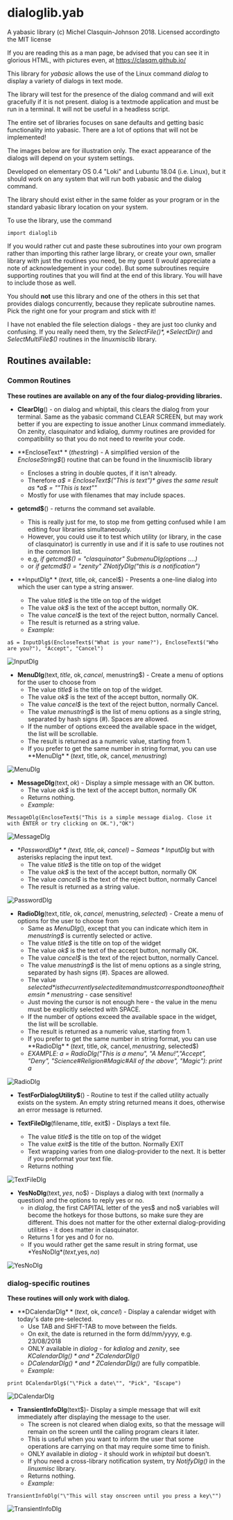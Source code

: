 # dialoglib.yab

A yabasic library (c) Michel Clasquin-Johnson 2018.
Licensed accordingto the MIT license

If you are reading this as a man page, be advised that you can see it in glorious HTML, with pictures even, at https://clasqm.github.io/

This library for *yabasic* allows the use of the Linux command *dialog* to display a variety of dialogs in text mode.

The library will test for the presence of the dialog command and will exit gracefully if it is not present. dialog is a textmode application and must be run in a terminal. It will not be useful in a headless script.

The entire set of libraries focuses on sane defaults and getting basic functionality into yabasic. There are a lot of options that will not be implemented!

The images below are for illustration only. The exact appearance of the dialogs will depend on your system settings.

Developed on elementary OS 0.4 "Loki" and Lubuntu 18.04 (i.e. Linux), but it should work on any system that will run both yabasic and the dialog command.

The library should exist either in the same folder as your program or in the standard yabasic library location on your system.

To use the library, use the command 

    import dialoglib

If you would rather cut and paste these subroutines into your own program rather than importing this rather large library, or create your own, smaller library with just the routines you need, be my guest (I *would* appreciate a note of acknowledgement in your code). But some subroutines require supporting routines that you will find at the end of this library. You will have to include those as well.

You should **not** use this library and one of the others in this set that provides dialogs concurrently, because they replicate subroutine names. Pick the right one for your program and stick with it!

I have not enabled the file selection dialogs - they are just too clunky and confusing. If you really need them, try the *SelectFile$()*, *SelectDir$()* and *SelectMultiFile$()* routines in the *linuxmisclib* library.

## Routines available:

### Common Routines

**These routines are available on any of the four dialog-providing libraries.**

+ **ClearDlg**() - on dialog and whiptail, this clears the dialog from your terminal. Same as the yabasic command CLEAR SCREEN, but may work better if you are expecting to issue another Linux command immediately. On zenity, clasquinator and kdialog, dummy routines are provided for compatibility so that you do not need to rewrite your code.

+ **EncloseText$**(thestring$) - A simplified version of the *EncloseString$*() routine that can be found in the linuxmisclib library
    + Encloses a string in double quotes, if it isn't already.
    + Therefore *a$ = EncloseText$("This is text")* gives the same result as *a$ = "\"This is text\""*
    + Mostly for use with filenames that may include spaces.

+ **getcmd$**() - returns the command set available.
    + This is really just for me, to stop me from getting confused while I am editing four libraries simultaneously. 
    + However, you could use it to test which utility (or library, in the case of clasquinator) is currently in use and if it is safe to use routines not in the common list.
    + e.g, *if getcmd$() = "clasquinator" SubmenuDlg(options ....)*
    + or  *if getcmd$() = "zenity" ZNotifyDlg("this is a notification")*
    
+ **InputDlg$**(text$, title$, ok$, cancel$) - Presents a one-line dialog into which the user can type a string answer.
    + The value *title$* is the title on top of the widget
    + The value *ok$* is the text of the accept button, normally OK.
    + The value *cancel$* is the text of the reject button, normally Cancel.
    + The result is returned as a string value.
    + *Example:*
```
a$ = InputDlg$(EncloseText$("What is your name?"), EncloseText$("Who are you?"), "Accept", "Cancel")
```

![InputDlg](./imgs/InputDlg.png)

+ **MenuDlg**(text$, title$, ok$, cancel$, menustring$) - Create a menu of options for the user to choose from
    + The value *title$* is the title on top of the widget.
    + The value *ok$* is the text of the accept button, normally OK.
    + The value *cancel$* is the text of the reject button, normally Cancel.
    + The value *menustring$* is the list of menu options as a single string, separated by hash signs (#). Spaces are allowed.
    + If the number of options exceed the available space in the widget, the list will be scrollable.
    + The result is returned as a numeric value, starting from 1.
    + If you prefer to get the same number in string format, you can use **MenuDlg$**(text$, title$, ok$, cancel$, menustring$)

![MenuDlg](./imgs/MenuDlg.png)

+ **MessageDlg**(text$, ok$) - Display a simple message with an OK button.
    + The value *ok$* is the text of the accept button, normally OK
    + Returns nothing.
   + *Example:*
```
MessageDlg(EncloseText$("This is a simple message dialog. Close it with ENTER or try clicking on OK."),"OK")
```
![MessageDlg](./imgs/MessageDlg.png)

+ **PasswordDlg$**(text$, title$, ok$, cancel$) - Same as *InputDlg$* but with asterisks replacing the input text.
    + The value *title$* is the title on top of the widget
    + The value *ok$* is the text of the accept button, normally OK
    + The value *cancel$* is the text of the reject button, normally Cancel
    + The result is returned as a string value.

![PasswordDlg](./imgs/PasswordDlg.png)

+ **RadioDlg**(text$, title$, ok$, cancel$, menustring$, selected$) - Create a menu of options for the user to choose from
    + Same as *MenuDlg*(), except that you can indicate which item in *menustring$* is currently selected or active.
    + The value *title$* is the title on top of the widget
    + The value *ok$* is the text of the accept button, normally OK.
    + The value *cancel$* is the text of the reject button, normally Cancel.
    + The value *menustring$* is the list of menu options as a single string, separated by hash signs (#). Spaces are allowed.
    + The value *selected$* is the currently selected item and must correspond to one of the items in *menustring$* - case sensitive!
    + Just moving the cursor is not enough here - the value in the menu must be explicitly selected with SPACE.
    + If the number of options exceed the available space in the widget, the list will be scrollable.
    + The result is returned as a numeric value, starting from 1.
    + If you prefer to get the same number in string format, you can use **RadioDlg$**(text$, title$, ok$, cancel$, menustring$, selected$)
    + *EXAMPLE: a = RadioDlg("This is a menu", "A Menu!","Accept", "Deny", "Science#Religion#Magic#All of the above", "Magic"): print a*

![RadioDlg](./imgs/RadioDlg.png)

+ **TestForDialogUtility$**() - Routine to test if the called utility actually exists on the system. An empty string returned means it does, otherwise an error message is returned.

+ **TextFileDlg**(filename$, title$, exit$) - Displays a text file.
    + 	The value *title$* is the title on top of the widget
    + The value *exit$* is the title of the button. Normally EXIT
    + Text wrapping varies from one dialog-provider to the next. It is better if you preformat your text file.
    + Returns nothing

![TextFileDlg](./imgs/TextFileDlg.png)

+ **YesNoDlg**(text$,yes$, no$) - Displays a dialog with text (normally a question) and the options to reply yes or no.
    + in *dialog*, the first CAPITAL letter of the yes$ and no$ variables will become the hotkeys for those buttons, so make sure they are different. This does not matter for the other external dialog-providing utilities - it does matter in clasquinator.
    + Returns 1 for yes and 0 for no.
    + If you would rather get the same result in string format, use *YesNoDlg$*(text$,yes$, no$)

![YesNoDlg](./imgs/YesNoDlg.png)


### dialog-specific routines

**These routines will only work with dialog.**

+ **DCalendarDlg$**(text$, ok$, cancel$) - Display a calendar widget with today's date pre-selected.
    + Use TAB and SHFT-TAB to move between the fields.
    + On exit, the date is returned in the form dd/mm/yyyy, e.g. 23/08/2018
    + ONLY available in *dialog* - for *kdialog* and *zenity*, see *KCalendarDlg$()* and *ZCalendarDlg$()*
    + *DCalendarDlg$()* and *ZCalendarDlg$()* are fully compatible.
    + *Example:* 
```
print DCalendarDlg$("\"Pick a date\"", "Pick", "Escape")
```
![DCalendarDlg](./imgs/DCalendarDlg.png)

+ **TransientInfoDlg**(text$)- Display a simple message  that will exit immediately after displaying the message to the user.
    + The screen is not cleared when dialog exits, so that the message will remain on the screen until the calling program clears it later.
    + This is useful when you want to inform the user that some operations are carrying on that may require some time to finish.
    + ONLY available in *dialog* - it should work in *whiptail* but doesn't.
    + If yhou need a cross-library notification system, try *NotifyDlg()* in the *linuxmisc* library.
	+ Returns nothing.
	+ *Example:* 
```
TransientInfoDlg("\"This will stay onscreen until you press a key\"")
```	
![TransientInfoDlg](./imgs/TransientInfoDlg.png)
